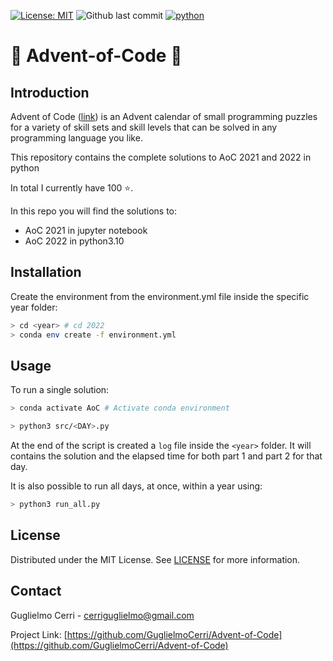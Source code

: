 [![License: MIT](https://img.shields.io/badge/license-MIT-red)](https://github.com/GuglielmoCerri/Advent-of-Code)
![Github last commit](https://img.shields.io/github/last-commit/GuglielmoCerri/Advent-of-Code)
[![python](https://img.shields.io/badge/python-v3.10.8-blue)](https://www.python.org/)

# 🎄 Advent-of-Code 🎅

## Introduction
Advent of Code ([link](https://adventofcode.com/2022/about)) is an Advent calendar of small programming puzzles for a variety of skill sets and skill levels that can be solved in any programming language you like.

This repository contains the complete solutions to AoC 2021 and 2022 in python

In total I currently have 100 ⭐. 

In this repo you will find the solutions to:
*   AoC 2021 in jupyter notebook 
*   AoC 2022 in python3.10

## Installation

Create the environment from the environment.yml file inside the specific year folder:

```bash
> cd <year> # cd 2022
> conda env create -f environment.yml
```

## Usage

To run a single solution:

```bash
> conda activate AoC # Activate conda environment
```

```bash
> python3 src/<DAY>.py
```

At the end of the script is created a `log` file inside the `<year>` folder. 
It will contains the solution and the elapsed time for both part 1 and part 2
for that day.

It is also possible to run all days, at once, within a year using: 

```bash
> python3 run_all.py
```

## License

Distributed under the MIT License. See [LICENSE](./LICENSE) for more information.


## Contact

Guglielmo Cerri - cerriguglielmo@gmail.com

Project Link: [https://github.com/GuglielmoCerri/Advent-of-Code](https://github.com/GuglielmoCerri/Advent-of-Code)


